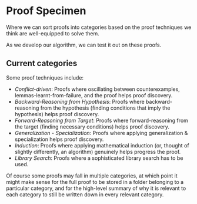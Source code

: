 # Proof Specimen

Where we can sort proofs into categories based on the proof techniques we think are well-equipped to solve them.

As we develop our algorithm, we can test it out on these proofs.

## Current categories

Some proof techniques include:
- *Conflict-driven*:  Proofs where oscillating between counterexamples, lemmas-learnt-from-failure, and the proof helps proof discovery.
- *Backward-Reasoning from Hypothesis*: Proofs where backward-reasoning from the hypothesis (finding conditions that imply the hypothesis) helps proof discovery.
- *Forward-Reasoning from Target*: Proofs where forward-reasoning from the target (finding necessary conditions) helps proof discovery.
- *Generalization - Specialization*: Proofs where applying generalization & specialization helps proof discovery.
- *Induction*: Proofs where applying mathematical induction (or, thought of slightly differently, an algorithm) genuinely helps progress the proof.
- *Library Search*: Proofs where a sophisticated library search has to be used.

Of course some proofs may fall in multiple categories, at which point it might make sense for the full proof to be stored in a folder belonging to a particular category, and for the high-level summary of why it is relevant to each category to still be written down in every relevant category.